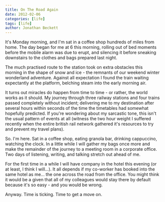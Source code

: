 ```yaml
---
title: On The Road Again
date: 2012-02-06
categories: [life]
tags: [life]
author: Jonathan Beckett
---
```


It's Monday morning, and I'm sat in a coffee shop hundreds of miles from home. The day began for me at 6 this morning, rolling out of bed moments before the mobile alarm was due to erupt, and silencing it before sneaking downstairs to the clothes and bags prepared last night.

The much practised route to the station took on extra obstacles this morning in the shape of snow and ice - the remnants of our weekend winter wonderland adventure. Against all expectation I found the train waiting expectantly at the platform, belching steam into the early morning air.

It turns out miracles do happen from time to time - or rather, the world works as it should. My journey through three railway stations and four trains passed completely without incident; delivering me to my destination after several hours within seconds of the time the timetables had somewhat hopefully predicted. If you're wondering about my sarcastic tone, this isn't the usual pattern of events at all (witness the two hour weight I suffered recently when the entire british rail network gathered it's resources to try and prevent my travel plans).

So. I'm here. Sat in a coffee shop, eating granola bar, drinking cappuccino, watching the clock. In a little while I will gather my bags once more and make the remainder of the journey to a meeting room in a corporate office. Two days of listening, writing, and talking stretch out ahead of me.

For the first time in a while I will have company in the hotel this evening (or at least, I think I will...). It all depends if my co-worker has booked into the same hotel as me... the one across the road from the office. You might think it would be a given that all of my colleagues would stay there by default because it's so easy - and you would be wrong.

Anyway. Time is ticking. Time to get a move on.